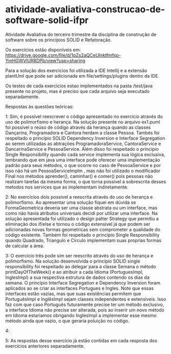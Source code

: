 # atividade-avaliativa-construcao-de-software-solid-ifpr

Atividade Avaliativa do terceiro trimestre da disciplina de construção de software sobre os princípios SOLID e Refatoração.

Os exercícios estão disponíveis em: https://drive.google.com/file/d/1pZs2aQCeUInktfmfsp-YmHGWVlUR8DPb/view?usp=sharing

Para a solução dos exercícios foi utilizada a IDE Intellij e a extensão plantUml que pode ser adicionada em file/settings/plugins dentro da IDE.

Os testes de cada exercícios estao implementados na pasta /test/java presente no projeto, mas é preciso que cada arquivo seja executado separadamente.

Respostas às questões teóricas:

1: Sim, é possível reescrever o código apresentado no exercício através do uso de polimorfismo e herança. Na solução presente no arquivo ex1.puml
foi possível o reúso de código através da herança quando as classes Dançarina, Programadora e Cantora herdam a classe Pessoa. Tambés foi respeitado
o princípio SOLID Dependency Inversion e Interface Segregation ao serem utilizadas as abtrações ProgramadoraService, CantoraService e DancarinaService e PessoaService.
Além disso foi respeitado o princípio Single Responsibility quando cada service implementa sua lógica exclusiva, lembrando que em java uma interface
pode oferecer uma implementação padrão para seus métodos, o que ocorre no caso de PessoaService e por isso não há um PessoaServiceImplm ,
mas não foi utilizado o modificador Final nos métodos aprender(), caminhar() e comer() pois pessoas não realizam tarefas da mesma forma,
o que torna possível a sobrescrita desses metodos nos services que as implementam indiretamente.

2: No exercícios dois possível a reescrita através do uso de herança e polimorfismo. Ao apresentar uma solução fiquei em dúvida se FormaGeometrica deveria
ser uma classe abstrata ou um interface, mas como não havia atributos universais decidi por utilizar uma interface. Na solução apresentada foi utilizado o
design patter Strategy que permitiu a eliminação dos if/else e tornou o código extensível já que podem ser adicionadas novas formas geometricas sem comprometer
a qualidade do código existente. Também foi respeitado o princípio Single Responsibility quando Quadrado, Triangulo e Circulo implementam suas proprias formas de calcular a área.

3: O exercício três pode sim ser reescrito através do uso de herança e polimorfismo. Na solução desenvolvida o princípio SOLID single responsibility foi respeitado ao delegar para a classe Semana o método printDayOfTheWeek()
e ao atribuir a cada Idioma (PortuguesImpl, InglesImpl) a sua respectiva estrutura de dados contendo os dias da semana. O princípio Interface Segregation e Dependency Inversion foram aplicados ao se criar as interfaces Portugues e Ingles. Note que essas interfaces estão vazias, mas que suas existências permitem que PortuguêsImpl e InglêsImpl sejam classes independentes e extensíveis. Isso faz com que caso Português futuramente precise ter um método exclusivo, a interface Idioma não precise ser alterada, pois ao inserir um
  novo método em Idioma estariamos obrigando InglesImpl a implementar esse mesmo método ainda que vazio, o que geraria poluição no código. 

4: 


5: As respostas desse exercício já estão contidas em cada resposta dos exercícios anteriores separadamente.


